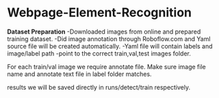# Webpage-Element-Recognition

**Dataset Preparation**
-Downloaded images from online and prepared training dataset.
-Did image annotation through Roboflow.com and Yaml source file will be created automatically.
-Yaml file will contain labels and image/label path
-point to the correct train,val,test images folder.

For each train/val image we require annotate file.
Make sure image file name and annotate text file in label folder matches.

results we will be saved directly in runs/detect/train respectively.
